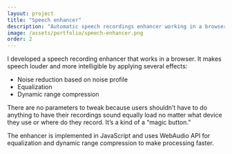 ```yaml
---
layout: project
title: "Speech enhancer"
description: "Automatic speech recordings enhancer working in a browser"
image: /assets/portfolio/speech-enhancer.png
order: 2
---
```


I developed a speech recording enhancer that works in a browser. It makes speech louder and more intelligible by applying several effects:

- Noise reduction based on noise profile
- Equalization
- Dynamic range compression

There are no parameters to tweak because users shouldn’t have to do anything to have their recordings sound equally load no matter what device they use or where do they record. It’s a kind of a “magic button.”

The enhancer is implemented in JavaScript and uses WebAudio API for equalization and dynamic range compression to make processing faster.
